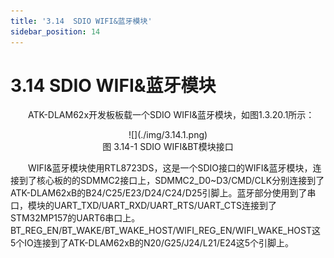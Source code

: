 ```yaml
---
title: '3.14  SDIO WIFI&蓝牙模块'
sidebar_position: 14
---
```


# 3.14  SDIO WIFI&蓝牙模块

&emsp;&emsp;ATK-DLAM62x开发板板载一个SDIO WIFI&蓝牙模块，如图1.3.20.1所示：

<center>
![](./img/3.14.1.png)<br />
图 3.14-1 SDIO WIFI&BT模块接口
</center>

&emsp;&emsp;WIFI&蓝牙模块使用RTL8723DS，这是一个SDIO接口的WIFI&蓝牙模块，连接到了核心板的的SDMMC2接口上，SDMMC2_D0~D3/CMD/CLK分别连接到了ATK-DLAM62xB的B24/C25/E23/D24/C24/D25引脚上。蓝牙部分使用到了串口，模块的UART_TXD/UART_RXD/UART_RTS/UART_CTS连接到了STM32MP157的UART6串口上。BT_REG_EN/BT_WAKE/BT_WAKE_HOST/WIFI_REG_EN/WIFI_WAKE_HOST这5个IO连接到了ATK-DLAM62xB的N20/G25/J24/L21/E24这5个引脚上。